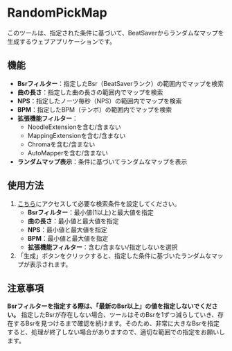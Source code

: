 # RandomPickMap

このツールは、指定された条件に基づいて、BeatSaverからランダムなマップを生成するウェブアプリケーションです。

## 機能

- **Bsrフィルター**：指定したBsr（BeatSaverランク）の範囲内でマップを検索
- **曲の長さ**：指定した曲の長さの範囲内でマップを検索
- **NPS**：指定したノーツ毎秒（NPS）の範囲内でマップを検索
- **BPM**：指定したBPM（テンポ）の範囲内でマップを検索
- **拡張機能フィルター**：
  - NoodleExtensionを含む/含まない
  - MappingExtensionを含む/含まない
  - Chromaを含む/含まない
  - AutoMapperを含む/含まない
- **ランダムマップ表示**：条件に基づいてランダムなマップを表示

## 使用方法

1. [こちら](https://satodoge.github.io/RandomPickMap/)にアクセスして必要な検索条件を設定してください。
   - **Bsrフィルター**：最小値(1以上)と最大値を指定
   - **曲の長さ**：最小値と最大値を指定
   - **NPS**：最小値と最大値を指定
   - **BPM**：最小値と最大値を指定
   - **拡張機能フィルター**：含む/含まない/指定しないを選択
2. 「生成」ボタンをクリックすると、指定した条件に基づいたランダムなマップが表示されます。

## 注意事項

**Bsrフィルターを指定する際は、「最新のBsr以上」の値を指定しないでください。**
指定したBsrが存在しない場合、ツールはそのBsrを1ずつ減らしていき、存在するBsrを見つけるまで確認を続けます。そのため、非常に大きなBsrを指定すると、処理が終了しない場合がありますので、適切な範囲での指定をお願いします。

